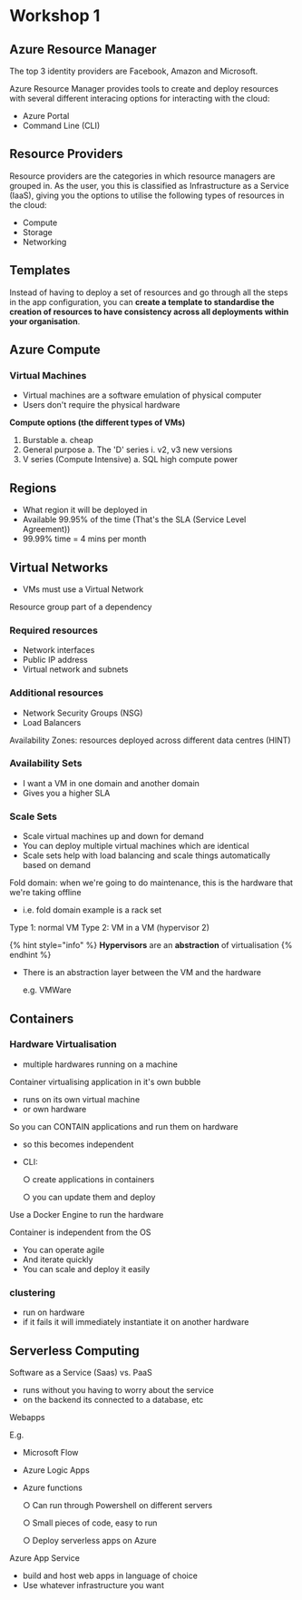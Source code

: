 # Workshop 1

## Azure Resource Manager

The top 3 identity providers are Facebook, Amazon and Microsoft.

Azure Resource Manager provides tools to create and deploy resources with several different interacing options for interacting with the cloud:

* Azure Portal
* Command Line \(CLI\)

## Resource Providers

Resource providers are the categories in which resource managers are grouped in. As the user, you this is classified as Infrastructure as a Service \(IaaS\), giving you the options to utilise the following types of resources in the cloud:

* Compute
* Storage
* Networking

## Templates

Instead of having to deploy a set of resources and go through all the steps in the app configuration, you can **create a template to standardise the creation of resources to have consistency across all deployments within your organisation**.

## Azure Compute

### Virtual Machines

* Virtual machines are a software emulation of physical computer
* Users don't require the physical hardware

**Compute options \(the different types of VMs\)**

1. Burstable a. cheap
2. General purpose a. The 'D' series i. v2, v3 new versions
3. V series \(Compute Intensive\) a. SQL high compute power

## Regions

* What region it will be deployed in
* Available 99.95% of the time \(That's the SLA \(Service Level Agreement\)\)
* 99.99% time = 4 mins per month

## Virtual Networks

* VMs must use a Virtual Network

Resource group part of a dependency

### Required resources

* Network interfaces
* Public IP address
* Virtual network and subnets

### Additional resources

* Network Security Groups \(NSG\)
* Load Balancers

Availability Zones: resources deployed across different data centres \(HINT\)

### Availability Sets

* I want a VM in one domain and another domain
* Gives you a higher SLA

### Scale Sets

* Scale virtual machines up and down for demand
* You can deploy multiple virtual machines which are identical
* Scale sets help with load balancing and scale things automatically based on demand

Fold domain: when we're going to do maintenance, this is the hardware that we're taking offline

* i.e. fold domain example is a rack set

Type 1: normal VM Type 2: VM in a VM \(hypervisor 2\)

{% hint style="info" %}
**Hypervisors** are an **abstraction** of virtualisation
{% endhint %}

* There is an abstraction layer between the VM and the hardware

  e.g. VMWare

## Containers

### Hardware Virtualisation

* multiple hardwares running on a machine

Container virtualising application in it's own bubble

* runs on its own virtual machine
* or own hardware

So you can CONTAIN applications and run them on hardware

* so this becomes independent
* CLI:

    ○ create applications in containers

    ○ you can update them and deploy

Use a Docker Engine to run the hardware

Container is independent from the OS

* You can operate agile
* And iterate quickly
* You can scale and deploy it easily

### clustering

* run on hardware
* if it fails it will immediately instantiate it on another hardware

## Serverless Computing

Software as a Service \(Saas\) vs. PaaS

* runs without you having to worry about the service
* on the backend its connected to a database, etc

Webapps

E.g.

* Microsoft Flow
* Azure Logic Apps
* Azure functions

    ○ Can run through Powershell on different servers

    ○ Small pieces of code, easy to run

    ○ Deploy serverless apps on Azure

Azure App Service

* build and host web apps in language of choice
* Use whatever infrastructure you want

